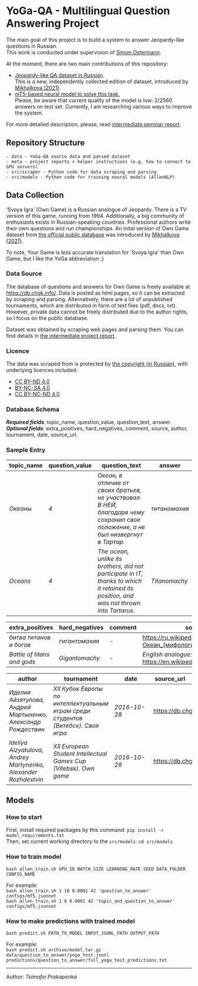 # YoGa-QA - Multilingual Question Answering Project

The main goal of this project is to build a system to answer Jeopardy-like questions in Russian.<br>
This work is conducted under supervision of [Simon Ostermann](https://scholar.google.com/citations?user=kOHpHZsAAAAJ&hl=en).<br>

At the moment, there are two main contributions of this repository:
- [Jeopardy-like QA dataset in Russian](data/yoga_questions.csv). <br> This is a new, independently collected edition of dataset, introduced by [Mikhalkova (2021)](https://arxiv.org/pdf/2112.02325.pdf).
- [mT5-based neural model to solve this task.](https://drive.google.com/file/d/1myF_TdIraDz5DJHzVNvr2j345NU7OSpi/view?usp=sharing)<br>Please, be aware that current quality of the model is low: 2/2560 answers on test set. Currently, I am researching various ways to improve the system.

For more detailed description, please, read [intermediate seminar report](meta/Prakapenka_BERT_seminar_report.pdf).

## Repository Structure
    - data - YoGa-QA source data and parsed dataset
    - meta - project reports + helper instructions (e.g. how to connect to GPU servers)
    - src/scraper - Python code for data scraping and parsing
    - src/models - Python code for training neural models (AllenNLP)

## Data Collection
‘Svoya Igra’ (Own Game) is a Russian analogue of Jeopardy. There is a TV version of this game, running from 1994. Additionally, a big community of enthusiasts exists in Russian-speaking countries. Professional authors write their own questions and run championships. An inital version of Own Game dataset from [the official public database](https://db.chgk.info/) was introduced by [Mikhalkova (2021)](https://arxiv.org/pdf/2112.02325.pdf).

To note, Your Game is less accurate translation for 'Svoya Igra' than Own Game, but I like the YoGa abbreviation ;)

### Data Source
The database of questions and answers for Own Game is freely available at https://db.chgk.info/. Data is posted as html pages, so it can be extracted by scraping and parsing. Alternatively, there are a lot of unpublished tournaments, which are distributed in form of text files (pdf, docx, txt). However, private data cannot be freely distributed due to the author rights, so I focus on the public database.

Dataset was obtained by scraping web pages and parsing them. You can find details in [the intermediate project report](meta/Prakapenka_BERT_seminar_report.pdf).

### Licence
The data was scraped from is protected by [the copyright (in Russian)](https://db.chgk.info/copyright), with underlying licences included:
- [CC BY-ND 4.0](https://creativecommons.org/licenses/by-nd/4.0/)
- [BY-NC-SA 4.0](https://creativecommons.org/licenses/by-nc-sa/4.0/legalcode)
- [CC BY-NC-ND 4.0](https://creativecommons.org/licenses/by-nc-nd/4.0/)

### Database Schema
***Required fields***: topic_name, question_value, question_text, answer.<br> ***Optional fields***: extra_positives, hard_negatives, comment, source, author, tournament, date, source_url.

### Sample Entry
| topic_name  | question_value | question_text  | answer
| ----------- | -------------  | ----------  |  ---------
| *Океаны*    | *4*              |*Океан, в отличие от своих братьев, не участвовал В НЕЙ, благодаря чему сохранил свое положение, а не был низвергнут в Тартар.*| *титаномахия*
| *Oceans*      | *4*              |*The ocean, unlike its brothers, did not participate in IT, thanks to which it retained its position, and was not thrown into Tartarus.*| *Titanomachy*

| extra_positives         | hard_negatives | comment  | source
| -----------             | -------------  | ----------  |  ---------
| *битва титанов и богов*  | *гигантомахия* | - | https://ru.wikipedia.org/wiki/Океан_(мифология)
| *Battle of titans and gods*     | *Gigantomachy*              | - | *English analogue:* https://en.wikipedia.org/wiki/Oceanus

| <div style="width:100px">author</div>         | tournament | <div style="width:90px">date</div> | <div style="width:90px">source_url</div> |
| -----------             | -------------  | ----------  |  ---------
| *Иделия Айзятулова, Андрей Мартыненко, Александр Рождествин*  | *XII Кубок Европы по интеллектуальным играм среди студентов (Витебск). Своя игра* | *2016-10-28* | https://db.chgk.info/txt/eu16stsv.txt |
| *Ideliya Aizyatulova, Andrey Martynenko, Alexander Rozhdestvin*      | *XII European Student Intellectual Games Cup (Vitebsk). Own game*              | *2016-10-28* |  https://db.chgk.info/txt/eu16stsv.txt |


## Models

### How to start
First, install required packages by this command:
`pip install -r model_requirements.txt`<br>Then, set current working directory to the `src/models`:
`cd src/models`

### How to train model
`bash allen_train.sh GPU_ID BATCH_SIZE LEARNING_RATE SEED DATA_FOLDER CONFIG_NAME`

For example:<br>`bash allen_train.sh 1 16 0.0001 42 'question_to_answer' configs/mT5.jsonnet`<br>`bash allen_train.sh 1 8 0.0001 42 'topic_and_question_to_answer' configs/mT5.jsonnet`

### How to make predictions with trained model
`bash predict.sh PATH_TO_MODEL INPUT_JSONL_PATH OUTPUT_PATH`

For example:<br>`bash predict.sh archive/model.tar.gz data/question_to_answer/yoga_test.jsonl predictions/question_to_answer/full_yoga_test_predictions.txt`

-----
Author: _Tsimafei Prakapenka_
